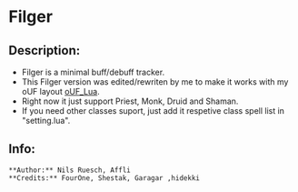 # Filger

## Description:

 - Filger is a minimal buff/debuff tracker.
 - This Filger version was edited/rewriten by me to make it works with my oUF layout [oUF_Lua](https://github.com/PedroZC90/oUF_Lua).
 - Right now it just support Priest, Monk, Druid and Shaman.
 - If you need other classes suport, just add it respetive class spell list in "setting.lua".
 
## Info:

	**Author:** Nils Ruesch, Affli
	**Credits:** FourOne, Shestak, Garagar ,hidekki